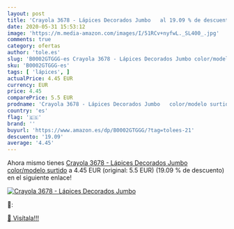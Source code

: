 ```yaml
---
layout: post
title: 'Crayola 3678 - Lápices Decorados Jumbo   al 19.09 % de descuento'
date: 2020-05-31 15:53:12
image: 'https://m.media-amazon.com/images/I/51RCv+nyfwL._SL400_.jpg'
comments: true
category: ofertas
author: 'tole.es'
slug: 'B0002GTGGG-es Crayola 3678 - Lápices Decorados Jumbo color/modelo surtido'
sku: 'B0002GTGGG-es'
tags: [ 'lápices', ]
actualPrice: 4.45 EUR
currency: EUR
price: 4.45
comparePrice: 5.5 EUR
prodname: 'Crayola 3678 - Lápices Decorados Jumbo   color/modelo surtido'
country: 'es'
flag: '🇪🇸'
brand: ''
buyurl: 'https://www.amazon.es/dp/B0002GTGGG/?tag=tolees-21'
descuento: '19.09'
average: '4.45'
---
```


Ahora mismo tienes [Crayola 3678 - Lápices Decorados Jumbo   color/modelo surtido](https://www.amazon.es/dp/B0002GTGGG/?tag=tolees-21) a 4.45 EUR (original: 5.5 EUR) (19.09 %  de descuento) en el siguiente enlace!

[![Crayola 3678 - Lápices Decorados Jumbo  ](https://m.media-amazon.com/images/I/51RCv+nyfwL._SL400_.jpg)](https://www.amazon.es/dp/B0002GTGGG/?tag=tolees-21)

🔎:


[🛒 Visítala!!!](https://www.amazon.es/dp/B0002GTGGG/?tag=tolees-21)
